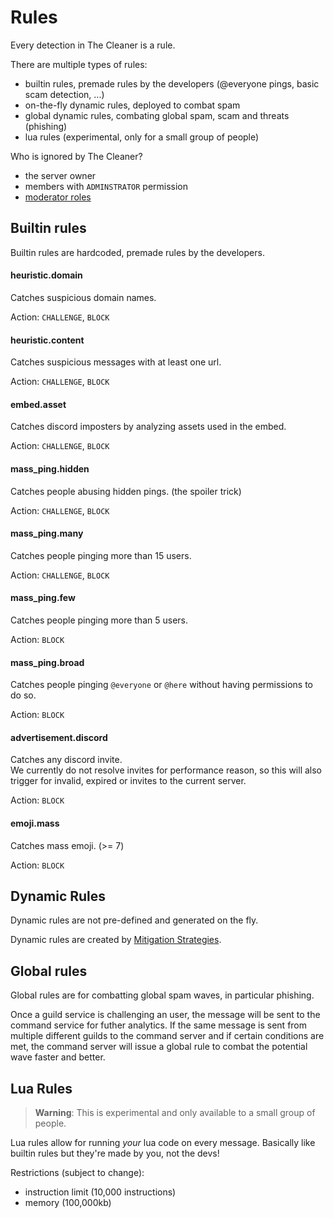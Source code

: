 
# Rules

Every detection in The Cleaner is a rule.

There are multiple types of rules:

- builtin rules, premade rules by the developers  (@everyone pings, basic scam detection, ...)
- on-the-fly dynamic rules, deployed to combat spam
- global dynamic rules, combating global spam, scam and threats  (phishing)
- lua rules  (experimental, only for a small group of people)


Who is ignored by The Cleaner?

- the server owner
- members with `ADMINSTRATOR` permission
- [moderator roles](commands.md#config-modrole)


## Builtin rules

Builtin rules are hardcoded, premade rules by the developers.


#### heuristic.domain

Catches suspicious domain names.

Action: `CHALLENGE`, `BLOCK`


#### heuristic.content

Catches suspicious messages with at least one url.

Action: `CHALLENGE`, `BLOCK`


#### embed.asset

Catches discord imposters by analyzing assets used in the embed.

Action: `CHALLENGE`, `BLOCK`


#### mass_ping.hidden

Catches people abusing hidden pings. (the spoiler trick)

Action: `CHALLENGE`, `BLOCK`


#### mass_ping.many

Catches people pinging more than 15 users.

Action: `CHALLENGE`, `BLOCK`


#### mass_ping.few

Catches people pinging more than 5 users.

Action: `BLOCK`


#### mass_ping.broad

Catches people pinging `@everyone` or `@here` without having permissions to do so.

Action: `BLOCK`


#### advertisement.discord

Catches any discord invite.  
We currently do not resolve invites for performance reason, so this will also trigger for invalid, expired or invites to the current server.

Action: `BLOCK`


#### emoji.mass

Catches mass emoji. (>= 7)

Action: `BLOCK`


## Dynamic Rules

Dynamic rules are not pre-defined and generated on the fly.

Dynamic rules are created by [Mitigation Strategies](mitigation.md).


## Global rules

Global rules are for combatting global spam waves, in particular phishing.

Once a guild service is challenging an user, the message will be sent to the command service for futher analytics.
If the same message is sent from multiple different guilds to the command server and if certain conditions are met, the command server will issue a global rule to combat the potential wave faster and better.


## Lua Rules

> **Warning**: This is experimental and only available to a small group of people.

Lua rules allow for running *your* lua code on every message.
Basically like builtin rules but they're made by you, not the devs!

Restrictions (subject to change):

- instruction limit (10,000 instructions)
- memory (100,000kb)


